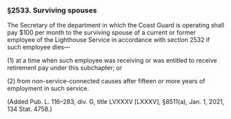 ### §2533. Surviving spouses ###

The Secretary of the department in which the Coast Guard is operating shall pay $100 per month to the surviving spouse of a current or former employee of the Lighthouse Service in accordance with section 2532 if such employee dies—

(1) at a time when such employee was receiving or was entitled to receive retirement pay under this subchapter; or

(2) from non-service-connected causes after fifteen or more years of employment in such service.

(Added Pub. L. 116–283, div. G, title LVXXXV [LXXXV], §8511(a), Jan. 1, 2021, 134 Stat. 4758.)